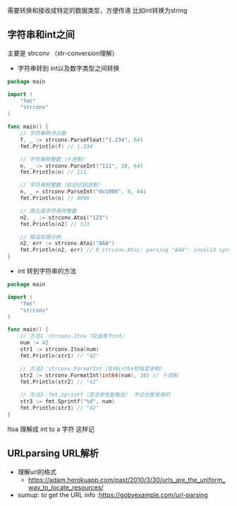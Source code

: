 需要转换和接收成特定的数据类型，方便传递 比如int转换为string

## 字符串和int之间
主要是 strconv  （str-conversion理解）
- 字符串转到 int以及数字类型之间转换
``` GO
package main

import (
	"fmt"
	"strconv"
)

func main() {
	// 字符串转浮点数
	f, _ := strconv.ParseFloat("1.234", 64)
	fmt.Println(f) // 1.234

	// 字符串转整数（十进制）
	n, _ := strconv.ParseInt("111", 10, 64)
	fmt.Println(n) // 111

	// 字符串转整数（自动识别进制）
	n, _ = strconv.ParseInt("0x1000", 0, 64)
	fmt.Println(n) // 4096

	// 简化版字符串转整数
	n2, _ := strconv.Atoi("123")
	fmt.Println(n2) // 123

	// 错误处理示例
	n2, err := strconv.Atoi("AAA")
	fmt.Println(n2, err) // 0 strconv.Atoi: parsing "AAA": invalid syntax
}
```

- int 转到字符串的方法
``` GO
package main

import (
	"fmt"
	"strconv"
)

func main() {
	// 方法1：strconv.Itoa（仅适用于int）
	num := 42
	str1 := strconv.Itoa(num)
	fmt.Println(str1) // "42"

	// 方法2：strconv.FormatInt（支持int64和指定进制）
	str2 := strconv.FormatInt(int64(num), 10) // 十进制
	fmt.Println(str2) // "42"
	
	// 方法3：fmt.Sprintf（灵活但性能略低） 不过也是常用的
	str3 := fmt.Sprintf("%d", num)
	fmt.Println(str3) // "42"
}
```
Itoa 理解成 int to a 字符  这样记

## URLparsing URL解析
- 理解url的格式
	- https://adam.herokuapp.com/past/2010/3/30/urls_are_the_uniform_way_to_locate_resources/
- sumup: to get the URL info :https://gobyexample.com/url-parsing